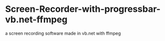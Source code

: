 # Screen-Recorder-with-progressbar-vb.net-ffmpeg
a screen recording software made in vb.net with ffmpeg
